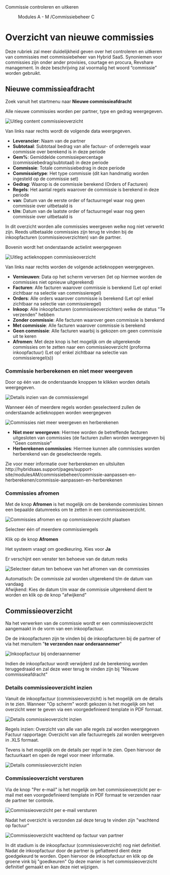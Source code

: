 <properties>
	<page>
		<title>Commissie controleren en uitkeren</title>
		<description>Commissie controleren en uitkeren</description>
	</page>
	<menu>
		<position>Modules A - M /Commissiebeheer</position>
		<title>Controleren en uitkeren</title>
		<sort>C</sort>
	</menu>
</properties>

# Overzicht van nieuwe commissies #

Deze rubriek zal meer duidelijkheid geven over het controleren en uitkeren van commissies met commissiebeheer van Hybrid SaaS. Synoniemen voor commissies zijn onder ander provisies, courtage en procura, Revshare management. In deze beschrijving zal voormalig het woord “commissie” worden gebruikt.

## Nieuwe commissieafdracht ##

Zoek vanuit het startmenu naar **Nieuwe commissieafdracht** 

Alle nieuwe commissies worden per partner, type en gedrag weergegeven.

![Uitleg content commissieoverzicht](images/nieuwe_commissieafdracht_contentbeschrijving.jpg)

Van links naar rechts wordt de volgende data weergegeven.

- **Leverancier**:	Naam van de partner
- **Subtotaal**:		Subtotaal bedrag van alle factuur- of orderregels waar commissie over berekend is in deze periode
- **Gem%**:			Gemiddelde commissiepercentage (commissiebedrag/subtotaal) in deze periode
- **Commissie**:		Totale commissiebedrag in deze periode
- **Commissietype**:	Het type commissie (dit kan handmatig worden ingesteld op de commissie set)
- **Gedrag**:			Waarop is de commissie berekend (Orders of Facturen)
- **Regels**:			Het aantal regels waarover de commissie is berekend in deze periode
- **van**:			Datum van de eerste order of factuurregel waar nog geen commissie over uitbetaald is
- **t/m**:			Datum van de laatste order of factuurregel waar nog geen commissie over uitbetaald is

<div class="info">
In dit overzicht worden alle commissies weergeven welke nog niet verwerkt zijn. Reeds uitbetaalde commissies zijn terug te vinden bij de inkoopfacturen (commissieoverzichten) van de partner.
</div>

Bovenin wordt het onderstaande actielint weergegeven

![Uitleg actieknoppen commissieoverzicht](images/nieuwe_commissieafdracht_actieknoppen.jpg)

Van links naar rechts worden de volgende actieknoppen weergegeven.

- **Vernieuwen**:			Data op het scherm verversen (let op hiermee worden de commissies niet opnieuw uitgerekend)
- **Facturen**:			Alle facturen waarover commissie is berekend (Let op! enkel zichtbaar na selectie van commissieregel)
- **Orders**:				Alle orders waarover commissie is berekend (Let op! enkel zichtbaar na selectie van commissieregel)
- **Inkoop**:				Alle inkoopfacturen (commissieoverzichten) welke de status "Te verzenden" hebben
- **Zonder commissie**:	Alle facturen waarover geen commissie is berekend
- **Met commissie**:		Alle facturen waarover commissie is berekend
- **Geen commissie**:		Alle facturen waarbij is gekozen om geen commissie uit te keren
- **Afromen**:			Met deze knop is het mogelijk om de uitgerekende commissies om te zetten naar een commissieoverzicht (proforma inkoopfactuur) (Let op! enkel zichtbaar na selectie van commissieregel(s))


### Commissie herberekenen en niet meer weergeven ###

Door op één van de onderstaande knoppen te klikken worden details weergegeven. 

![Details inzien van de commissieregel](images/nieuwe_commissieafdracht_actieknoppen_details.jpg)

Wanneer één of meerdere regels worden geselecteerd zullen de onderstaande actieknoppen worden weergegeven

![Commissies niet meer weergeven en herberekenen](images/herberekenen_niet_meer_weergeven.jpg)

- **Niet meer weergeven**:	Hiermee worden de betreffende facturen uitgesloten van commissies (de facturen zullen worden weergegeven bij "Geen commissie"
- **Herberekenen commissies**: Hiermee kunnen alle commissies worden herberekend van de geselecteerde regels.

<div class="tip">
Zie voor meer informatie over herberekenen en uitsluiten http://hybridsaas.support/pages/support-site/modulesAM/commissiebeheer/commissie-aanpassen-en-herberekenen/commissie-aanpassen-en-herberekenen
</div>

### Commissies afromen ###

Met de knop **Afromen** is het mogelijk om de berekende commissies binnen een bepaalde datumreeks om te zetten in een commissieoverzicht.

![Commissies afromen en op commissieoverzicht plaatsen](images/commissies_afromen.jpg)

Selecteer één of meerdere commissieregels

Klik op de knop **Afromen**

Het systeem vraagt om goedkeuring. Kies voor **Ja**

Er verschijnt een venster ten behoeve van de datum reeks

![Selecteer datum ten behoeve van het afromen van de commissies](images/selecteer_datum.jpg)


<div class="info">
Automatisch: De commissie zal worden uitgerekend t/m de datum van vandaag
</div>

<div class="info">
Afwijkend: Kies de datum t/m waar de commissie uitgerekend dient te worden en klik op de knop "afwijkend" 
</div>

## Commissieoverzicht ##

Na het verwerken van de commissie wordt er een commissieoverzicht aangemaakt in de vorm van een inkoopfactuur.

De de inkoopfacturen zijn te vinden bij de inkoopfacturen bij de partner of via het menuitem "**te verzenden naar onderaannemer**"

![Inkoopfactuur bij onderaannemer](images/te_verzenden_naar_onderaannemer.jpg)

<div class="info">
Indien de inkoopfactuur wordt verwijderd zal de berekening worden teruggedraaid en zal deze weer terug te vinden zijn bij "Nieuwe commissieafdracht"
</div>

### Details commissieoverzicht inzien ###

Vanuit de inkoopfactuur (commissieoverzicht) is het mogelijk om de details in te zien. Wanneer "Op scherm" wordt gekozen is het mogelijk om het overzicht weer te geven via een voorgedefinieerd template in PDF formaat.

![Details commissieoverzicht inzien](images/details_commissieoverzicht_inzien.jpg)

<div class="info">
Regels inzien: Overzicht van alle van alle regels zal worden weergegeven
</div>

<div class="info">
Factuur rapportage: Overzicht van alle factuurregels zal worden weergeven in .XLS formaat.
</div>

Tevens is het mogelijk om de details per regel in te zien. Open hiervoor de factuurkaart en open de regel voor meer informatie.

![Details commissieoverzicht inzien](images/details_commissieregel_inzien.jpg)

### Commissieoverzicht versturen ###

Via de knop "Per e-mail" is het mogelijk om het commissieoverzicht per e-mail met een voorgedefinieerd template in PDF formaat te verzenden naar de partner ter controle.

![Commissieoverzicht per e-mail versturen](images/commissieoverzicht_versturen.jpg)

Nadat het overzicht is verzonden zal deze terug te vinden zijn "wachtend op factuur"

![Commissieoverzicht wachtend op factuur van partner](images/wachtend_op_factuur.jpg)

<div class="warning">
In dit stadium is de inkoopfactuur (commissieoverzicht) nog niet definitief. Nadat de inkoopfactuur door de partner is gefiatteerd dient deze goedgekeurd te worden. Open hiervoor de inkoopfactuur en klik op de groene vink bij "goedkeuren" Op deze manier is het commissieoverzicht definitief gemaakt en kan deze niet wijzigen. 
</div>